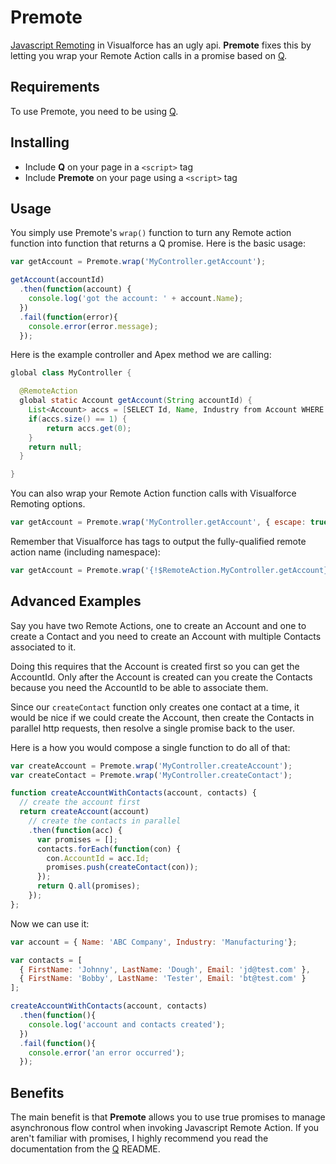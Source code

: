 # Premote

[Javascript Remoting](http://www.salesforce.com/us/developer/docs/pages/Content/pages_js_remoting.htm) in Visualforce has an ugly api. **Premote** fixes this by letting you wrap your Remote Action calls in a promise based on [Q](https://github.com/kriskowal/q).

## Requirements

To use Premote, you need to be using [Q](https://github.com/kriskowal/q).

## Installing

* Include **Q** on your page in a `<script>` tag
* Include **Premote** on your page using a `<script>` tag

## Usage

You simply use Premote's `wrap()` function to turn any Remote action function into function that returns a Q promise. Here is the basic usage:

```js
var getAccount = Premote.wrap('MyController.getAccount');

getAccount(accountId)
  .then(function(account) {
    console.log('got the account: ' + account.Name);
  })
  .fail(function(error){
    console.error(error.message);
  });
```

Here is the example controller and Apex method we are calling:

```java
global class MyController {

  @RemoteAction
  global static Account getAccount(String accountId) {
    List<Account> accs = [SELECT Id, Name, Industry from Account WHERE Id = :accountId LIMIT 1];
    if(accs.size() == 1) {
        return accs.get(0);
    }
    return null;
  }

}
```

You can also wrap your Remote Action function calls with Visualforce Remoting options.

```js
var getAccount = Premote.wrap('MyController.getAccount', { escape: true, timeout: 10000 });
```

Remember that Visualforce has tags to output the fully-qualified remote action name (including namespace):

```js
var getAccount = Premote.wrap('{!$RemoteAction.MyController.getAccount}');
```

## Advanced Examples

Say you have two Remote Actions, one to create an Account and one to create a Contact and you need to create an Account with multiple Contacts associated to it.

Doing this requires that the Account is created first so you can get the AccountId. Only after the Account is created can you create the Contacts because you need the AccountId to be able to associate them.

Since our `createContact` function only creates one contact at a time, it would be nice if we could create the Account, then create the Contacts in parallel http requests, then resolve a single promise back to the user.

Here is a how you would compose a single function to do all of that:

```js
var createAccount = Premote.wrap('MyController.createAccount');
var createContact = Premote.wrap('MyController.createContact');

function createAccountWithContacts(account, contacts) {
  // create the account first
  return createAccount(account)
    // create the contacts in parallel
    .then(function(acc) { 
      var promises = [];
      contacts.forEach(function(con) {
        con.AccountId = acc.Id;
        promises.push(createContact(con));
      });
      return Q.all(promises);
    });
};
```

Now we can use it:

```js
var account = { Name: 'ABC Company', Industry: 'Manufacturing'};

var contacts = [
  { FirstName: 'Johnny', LastName: 'Dough', Email: 'jd@test.com' },
  { FirstName: 'Bobby', LastName: 'Tester', Email: 'bt@test.com' }
];

createAccountWithContacts(account, contacts)
  .then(function(){
    console.log('account and contacts created');
  })
  .fail(function(){
    console.error('an error occurred');
  });
```

## Benefits

The main benefit is that **Premote** allows you to use true promises to manage asynchronous flow control when invoking Javascript Remote Action. If you aren't familiar with promises, I highly recommend you read the documentation from the [Q](https://github.com/kriskowal/q) README.